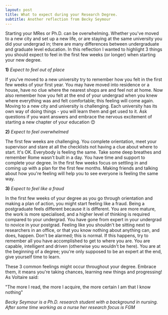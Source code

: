 ```yaml
---
layout: post
title: What to expect during your Research Degree.
subtitle: Another reflection from Becky Seymour
---
```




Starting your MRes or Ph.D. can be overwhelming. Whether you've moved to a new city and set up a new life, or are staying at the same university you did your undergrad in; there are many differences between undergraduate and graduate level education. In this reflection I wanted to highlight 3 things you should expect to feel in the first few weeks (or longer) when starting your new degree.

**1)** *Expect to feel out of place*

If you've moved to a new university try to remember how you felt in the first few weeks of your first year. You may have moved into residence or a house, have no clue where the nearest shops are and feel not at home. Now also remember how you felt at the end of your undergrad when you knew where everything was and felt comfortable; this feeling will come again. Moving to a new city and university is challenging. Each university has its own way of doing things - you will learn them and get used to it. Ask questions if you want answers and embrace the nervous excitement of starting a new chapter of your education 😊

**2)** *Expect to feel overwhelmed*

The first few weeks are challenging. You complete orientation, meet your supervisor and stare at all the checklists not having a clue about where to start. It's OK. Everybody is feeling the same. Take some deep breathes and remember Rome wasn't built in a day. You have time and support to complete your degree. In the first few weeks focus on settling in and coming up with a plan for the first few months. Making friends and talking about how you're feeling will help you to see everyone is feeling the same way.

**3)** *Expect to feel like a fraud*

In the first few weeks of your degree as you go through orientation and making a plan of action, you might start feeling like a fraud. Being a postgraduate feels different because it is different. You are more mature, the work is more specialised, and a higher level of thinking is required compared to your undergrad. You have gone from expert in your undergrad to novice in your postgrad.  Feeling like you shouldn't be sitting next to researchers in an office, or that you know nothing about anything can, and does, happen. Don't be alarmed; this is normal. If this happens, try to remember all you have accomplished to get to where you are. You are capable, intelligent and driven (otherwise you wouldn't be here). You are at the beginning of a degree; you're only supposed to be an expert at the end, give yourself time to learn.


These 3 common feelings might occur throughout your degree. Embrace them, it means you're taking chances, learning new things and progressing! As Voltaire said:

"The more I read, the more I acquire, the more certain I am that I know nothing"

*Becky Seymour is a Ph.D. research student with a background in nursing. After some time working as a nurse her research focus is FGM*

